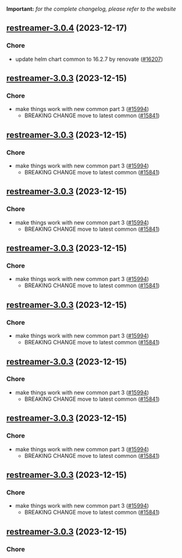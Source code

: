 **Important:**
*for the complete changelog, please refer to the website*




## [restreamer-3.0.4](https://github.com/truecharts/charts/compare/restreamer-3.0.3...restreamer-3.0.4) (2023-12-17)

### Chore

- update helm chart common to 16.2.7 by renovate ([#16207](https://github.com/truecharts/charts/issues/16207))
  
  


## [restreamer-3.0.3](https://github.com/truecharts/charts/compare/restreamer-2.0.16...restreamer-3.0.3) (2023-12-15)

### Chore

- make things work with new common part 3 ([#15994](https://github.com/truecharts/charts/issues/15994))
  - BREAKING CHANGE move to latest common ([#15841](https://github.com/truecharts/charts/issues/15841))
  
  


## [restreamer-3.0.3](https://github.com/truecharts/charts/compare/restreamer-2.0.16...restreamer-3.0.3) (2023-12-15)

### Chore

- make things work with new common part 3 ([#15994](https://github.com/truecharts/charts/issues/15994))
  - BREAKING CHANGE move to latest common ([#15841](https://github.com/truecharts/charts/issues/15841))
  
  


## [restreamer-3.0.3](https://github.com/truecharts/charts/compare/restreamer-2.0.16...restreamer-3.0.3) (2023-12-15)

### Chore

- make things work with new common part 3 ([#15994](https://github.com/truecharts/charts/issues/15994))
  - BREAKING CHANGE move to latest common ([#15841](https://github.com/truecharts/charts/issues/15841))
  
  


## [restreamer-3.0.3](https://github.com/truecharts/charts/compare/restreamer-2.0.16...restreamer-3.0.3) (2023-12-15)

### Chore

- make things work with new common part 3 ([#15994](https://github.com/truecharts/charts/issues/15994))
  - BREAKING CHANGE move to latest common ([#15841](https://github.com/truecharts/charts/issues/15841))
  
  


## [restreamer-3.0.3](https://github.com/truecharts/charts/compare/restreamer-2.0.16...restreamer-3.0.3) (2023-12-15)

### Chore

- make things work with new common part 3 ([#15994](https://github.com/truecharts/charts/issues/15994))
  - BREAKING CHANGE move to latest common ([#15841](https://github.com/truecharts/charts/issues/15841))
  
  


## [restreamer-3.0.3](https://github.com/truecharts/charts/compare/restreamer-2.0.16...restreamer-3.0.3) (2023-12-15)

### Chore

- make things work with new common part 3 ([#15994](https://github.com/truecharts/charts/issues/15994))
  - BREAKING CHANGE move to latest common ([#15841](https://github.com/truecharts/charts/issues/15841))
  
  


## [restreamer-3.0.3](https://github.com/truecharts/charts/compare/restreamer-2.0.16...restreamer-3.0.3) (2023-12-15)

### Chore

- make things work with new common part 3 ([#15994](https://github.com/truecharts/charts/issues/15994))
  - BREAKING CHANGE move to latest common ([#15841](https://github.com/truecharts/charts/issues/15841))
  
  


## [restreamer-3.0.3](https://github.com/truecharts/charts/compare/restreamer-2.0.16...restreamer-3.0.3) (2023-12-15)

### Chore

- make things work with new common part 3 ([#15994](https://github.com/truecharts/charts/issues/15994))
  - BREAKING CHANGE move to latest common ([#15841](https://github.com/truecharts/charts/issues/15841))
  
  


## [restreamer-3.0.3](https://github.com/truecharts/charts/compare/restreamer-2.0.16...restreamer-3.0.3) (2023-12-15)

### Chore

